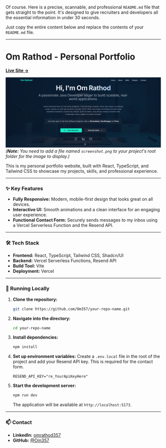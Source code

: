 Of course. Here is a precise, scannable, and professional `README.md` file that gets straight to the point. It's designed to give recruiters and developers all the essential information in under 30 seconds.

Just copy the entire content below and replace the contents of your `README.md` file.

---

# Om Rathod - Personal Portfolio

[**Live Site →**](https://[YOUR-VERCEL-URL].vercel.app/)

![Portfolio Screenshot](./screenshot.png)
*(**Note:** You need to add a file named `screenshot.png` to your project's root folder for the image to display.)*

This is my personal portfolio website, built with React, TypeScript, and Tailwind CSS to showcase my projects, skills, and professional experience.

---

### ✨ Key Features

-   **Fully Responsive:** Modern, mobile-first design that looks great on all devices.
-   **Interactive UI:** Smooth animations and a clean interface for an engaging user experience.
-   **Functional Contact Form:** Securely sends messages to my inbox using a Vercel Serverless Function and the Resend API.

---

### 🛠️ Tech Stack

-   **Frontend:** React, TypeScript, Tailwind CSS, Shadcn/UI
-   **Backend:** Vercel Serverless Functions, Resend API
-   **Build Tool:** Vite
-   **Deployment:** Vercel

---

### 🚀 Running Locally

1.  **Clone the repository:**
    ```sh
    git clone https://github.com/Om357/your-repo-name.git
    ```
2.  **Navigate into the directory:**
    ```sh
    cd your-repo-name
    ```
3.  **Install dependencies:**
    ```sh
    npm install
    ```
4.  **Set up environment variables:**
    Create a `.env.local` file in the root of the project and add your Resend API key. This is required for the contact form.
    ```
    RESEND_API_KEY="re_YourApiKeyHere"
    ```
5.  **Start the development server:**
    ```sh
    npm run dev
    ```
    The application will be available at `http://localhost:5173`.

---

### 📫 Contact

-   **LinkedIn:** [omrathod357](https://www.linkedin.com/in/omrathod357/)
-   **GitHub:** [@Om357](https://github.com/Om357)